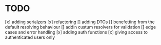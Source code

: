# TODO
[x] adding serialzers 
[x]  refactoring
[] adding DTOs 
[] benefetting from the default resolving behaviour
[] addin custum resolvers for validation 
[] edge cases and error handling
[x] adding auth functions 
[x] giving access to authenticated users only


